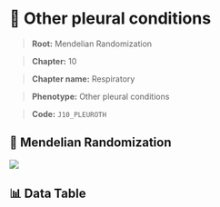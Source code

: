 # 🧪 Other pleural conditions

> **Root:** Mendelian Randomization

> **Chapter:** 10  

> **Chapter name:** Respiratory

> **Phenotype:** Other pleural conditions  

> **Code:** `J10_PLEUROTH`

## 🧬 Mendelian Randomization  

<img src="/MR/Figures/Forward/J10_PLEUROTH.png"/>

## 📊 Data Table

<CsvTableMRF src="/MR_Data/Forward/J10_PLEUROTH.csv"/>
